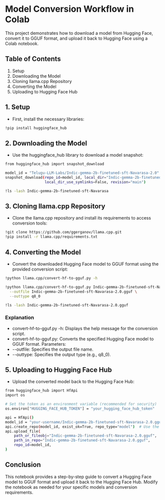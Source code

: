 # Model Conversion Workflow in Colab
This project demonstrates how to download a model from Hugging Face, convert it to GGUF format, and upload it back to Hugging Face using a Colab notebook.

## Table of Contents
1. Setup
2. Downloading the Model
3. Cloning llama.cpp Repository
4. Converting the Model
5. Uploading to Hugging Face Hub

## 1. Setup
- First, install the necessary libraries:

```bash
!pip install huggingface_hub
```

## 2. Downloading the Model
- Use the huggingface_hub library to download a model snapshot:

```bash
from huggingface_hub import snapshot_download

model_id = "Telugu-LLM-Labs/Indic-gemma-2b-finetuned-sft-Navarasa-2.0"
snapshot_download(repo_id=model_id, local_dir="Indic-gemma-2b-finetuned-sft-Navarasa",
                  local_dir_use_symlinks=False, revision="main")

!ls -lash Indic-gemma-2b-finetuned-sft-Navarasa
```

## 3. Cloning llama.cpp Repository
- Clone the llama.cpp repository and install its requirements to access conversion tools:

```bash
!git clone https://github.com/ggerganov/llama.cpp.git
!pip install -r llama.cpp/requirements.txt
```

## 4. Converting the Model
- Convert the downloaded Hugging Face model to GGUF format using the provided conversion script:

```bash
!python llama.cpp/convert-hf-to-gguf.py -h

!python llama.cpp/convert-hf-to-gguf.py Indic-gemma-2b-finetuned-sft-Navarasa \
  --outfile Indic-gemma-2b-finetuned-sft-Navarasa-2.0.gguf \
  --outtype q8_0

!ls -lash Indic-gemma-2b-finetuned-sft-Navarasa-2.0.gguf
```

### Explanation
- convert-hf-to-gguf.py -h: Displays the help message for the conversion script.
- convert-hf-to-gguf.py: Converts the specified Hugging Face model to GGUF format. Parameters:
 - --outfile: Specifies the output file name.
 - --outtype: Specifies the output type (e.g., q8_0).

## 5. Uploading to Hugging Face Hub
- Upload the converted model back to the Hugging Face Hub:
```bash
from huggingface_hub import HfApi
import os

# Set the token as an environment variable (recommended for security)
os.environ["HUGGING_FACE_HUB_TOKEN"] = "your_hugging_face_hub_token"

api = HfApi()
model_id = "your-username/Indic-gemma-2b-finetuned-sft-Navarasa-2.0.gguf"
api.create_repo(model_id, exist_ok=True, repo_type="model")  # Use the api object to create the repo
api.upload_file(
    path_or_fileobj="Indic-gemma-2b-finetuned-sft-Navarasa-2.0.gguf",
    path_in_repo="Indic-gemma-2b-finetuned-sft-Navarasa-2.0.gguf",
    repo_id=model_id,
)
```

## Conclusion
This notebook provides a step-by-step guide to convert a Hugging Face model to GGUF format and upload it back to the Hugging Face Hub. Modify the notebook as needed for your specific models and conversion requirements.

